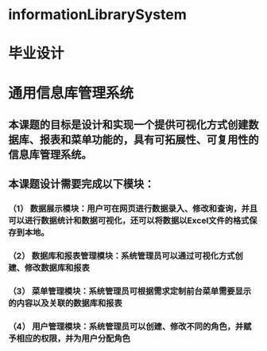 # informationLibrarySystem
# 毕业设计
# 通用信息库管理系统
## 本课题的目标是设计和实现一个提供可视化方式创建数据库、报表和菜单功能的，具有可拓展性、可复用性的信息库管理系统。
## 本课题设计需要完成以下模块：
### （1）	数据展示模块：用户可在网页进行数据录入、修改和查询，并且可以进行数据统计和数据可视化，还可以将数据以Excel文件的格式保存到本地。
### （2）	数据库和报表管理模块：系统管理员可以通过可视化方式创建、修改数据库和报表
### （3）	菜单管理模块：系统管理员可根据需求定制前台菜单需要显示的内容以及关联的数据库和报表
### （4）	用户管理模块：系统管理员可以创建、修改不同的角色，并赋予相应的权限，并为用户分配角色
